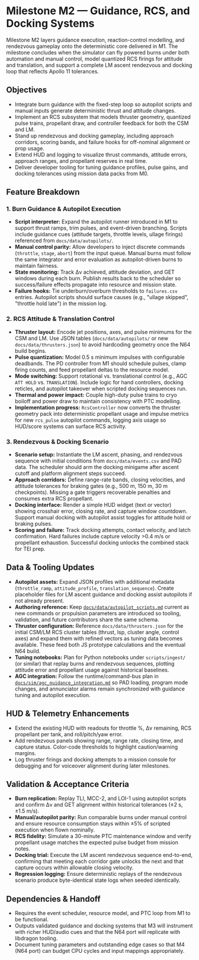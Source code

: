 # Milestone M2 — Guidance, RCS, and Docking Systems

Milestone M2 layers guidance execution, reaction-control modelling, and rendezvous gameplay onto the deterministic core delivered in M1. The milestone concludes when the simulator can fly powered burns under both automation and manual control, model quantized RCS firings for attitude and translation, and support a complete LM ascent rendezvous and docking loop that reflects Apollo 11 tolerances.

## Objectives
- Integrate burn guidance with the fixed-step loop so autopilot scripts and manual inputs generate deterministic thrust and attitude changes.
- Implement an RCS subsystem that models thruster geometry, quantized pulse trains, propellant draw, and controller feedback for both the CSM and LM.
- Stand up rendezvous and docking gameplay, including approach corridors, scoring bands, and failure hooks for off-nominal alignment or prop usage.
- Extend HUD and logging to visualize thrust commands, attitude errors, approach ranges, and propellant reserves in real time.
- Deliver developer tooling for tuning guidance profiles, pulse gains, and docking tolerances using mission data packs from M0.

## Feature Breakdown

### 1. Burn Guidance & Autopilot Execution
- **Script interpreter:** Expand the autopilot runner introduced in M1 to support thrust ramps, trim pulses, and event-driven branching. Scripts include guidance cues (attitude targets, throttle levels, ullage firings) referenced from `docs/data/autopilots/`.
- **Manual control parity:** Allow developers to inject discrete commands (`throttle`, `stage`, `abort`) from the input queue. Manual burns must follow the same integrator and error evaluation as autopilot-driven burns to maintain fairness.
- **State monitoring:** Track Δv achieved, attitude deviation, and GET windows during each burn. Publish results back to the scheduler so success/failure effects propagate into resource and mission state.
- **Failure hooks:** Tie underburn/overburn thresholds to `failures.csv` entries. Autopilot scripts should surface causes (e.g., "ullage skipped", "throttle hold late") in the mission log.

### 2. RCS Attitude & Translation Control
- **Thruster layout:** Encode jet positions, axes, and pulse minimums for the CSM and LM. Use JSON tables (`docs/data/autopilots/` or new `docs/data/thrusters.json`) to avoid hardcoding geometry once the N64 build begins.
- **Pulse quantization:** Model 0.5 s minimum impulses with configurable deadbands. The PD controller from M1 should schedule pulses, clamp firing counts, and feed propellant deltas to the resource model.
- **Mode switching:** Support rotational vs. translational control (e.g., AGC `ATT HOLD` vs. `TRANSLATION`). Include logic for hand controllers, docking reticles, and autopilot takeover when scripted docking sequences run.
- **Thermal and power impact:** Couple high-duty pulse trains to cryo boiloff and power draw to maintain consistency with PTC modelling.
- **Implementation progress:** `RcsController` now converts the thruster geometry pack into deterministic propellant usage and impulse metrics for new `rcs_pulse` autopilot commands, logging axis usage so HUD/score systems can surface RCS activity.

### 3. Rendezvous & Docking Scenario
- **Scenario setup:** Instantiate the LM ascent, phasing, and rendezvous sequence with initial conditions from `docs/data/events.csv` and PAD data. The scheduler should arm the docking minigame after ascent cutoff and platform alignment steps succeed.
- **Approach corridors:** Define range-rate bands, closing velocities, and attitude tolerances for braking gates (e.g., 500 m, 150 m, 30 m checkpoints). Missing a gate triggers recoverable penalties and consumes extra RCS propellant.
- **Docking interface:** Render a simple HUD widget (text or vector) showing crosshair error, closing rate, and capture window countdown. Support manual docking with autopilot assist toggles for attitude hold or braking pulses.
- **Scoring and failure:** Track docking attempts, contact velocity, and latch confirmation. Hard failures include capture velocity >0.4 m/s or propellant exhaustion. Successful docking unlocks the combined stack for TEI prep.

## Data & Tooling Updates
- **Autopilot assets:** Expand JSON profiles with additional metadata (`throttle_ramp`, `attitude_profile`, `translation_sequence`). Create placeholder files for LM ascent guidance and docking assist autopilots if not already present.
- **Authoring reference:** Keep [`docs/data/autopilot_scripts.md`](../data/autopilot_scripts.md) current as new commands or propulsion parameters are introduced so tooling, validation, and future contributors share the same schema.
- **Thruster configuration:** Reference `docs/data/thrusters.json` for the initial CSM/LM RCS cluster tables (thrust, Isp, cluster angle, control axes) and expand them with refined vectors as tuning data becomes available. These feed both JS prototype calculations and the eventual N64 build.
- **Tuning notebooks:** Plan for Python notebooks under `scripts/ingest/` (or similar) that replay burns and rendezvous sequences, plotting attitude error and propellant usage against historical baselines.
- **AGC integration:** Follow the runtime/command-bus plan in [`docs/sim/agc_guidance_integration.md`](../sim/agc_guidance_integration.md) so PAD loading, program mode changes, and annunciator alarms remain synchronized with guidance tuning and autopilot execution.

## HUD & Telemetry Enhancements
- Extend the existing HUD with readouts for throttle %, Δv remaining, RCS propellant per tank, and roll/pitch/yaw error.
- Add rendezvous panels showing range, range rate, closing time, and capture status. Color-code thresholds to highlight caution/warning margins.
- Log thruster firings and docking attempts to a mission console for debugging and for voiceover alignment during later milestones.

## Validation & Acceptance Criteria
- **Burn replication:** Replay TLI, MCC-2, and LOI-1 using autopilot scripts and confirm Δv and GET alignment within historical tolerances (±2 s, ±1.5 m/s).
- **Manual/autopilot parity:** Run comparable burns under manual control and ensure resource consumption stays within ±5% of scripted execution when flown nominally.
- **RCS fidelity:** Simulate a 30-minute PTC maintenance window and verify propellant usage matches the expected pulse budget from mission notes.
- **Docking trial:** Execute the LM ascent rendezvous sequence end-to-end, confirming that meeting each corridor gate unlocks the next and that capture occurs within allowable closing velocity.
- **Regression logging:** Ensure deterministic replays of the rendezvous scenario produce byte-identical state logs when seeded identically.

## Dependencies & Handoff
- Requires the event scheduler, resource model, and PTC loop from M1 to be functional.
- Outputs validated guidance and docking systems that M3 will instrument with richer HUD/audio cues and that the N64 port will replicate with libdragon tooling.
- Document tuning parameters and outstanding edge cases so that M4 (N64 port) can budget CPU cycles and input mappings appropriately.
